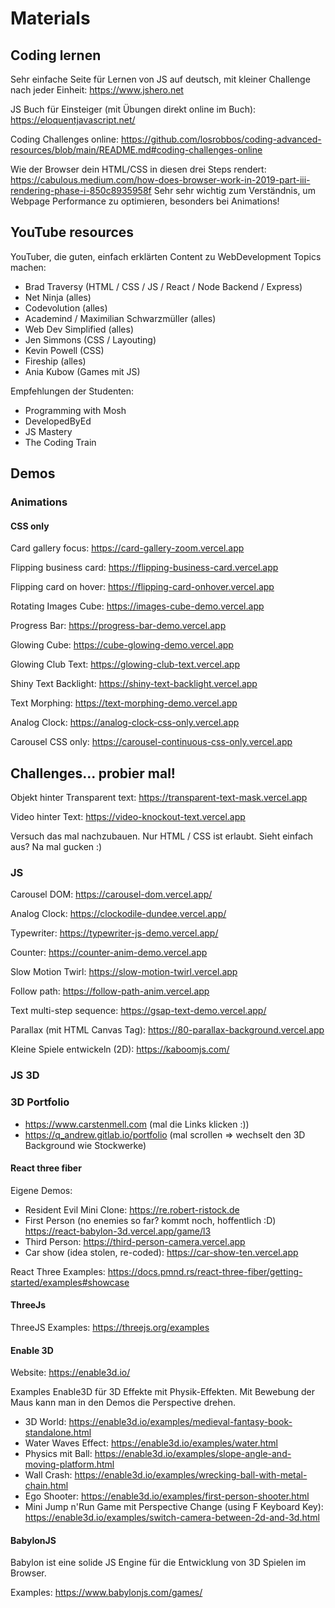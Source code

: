 # Materials

## Coding lernen

Sehr einfache Seite für Lernen von JS auf deutsch, mit kleiner Challenge nach jeder Einheit:
https://www.jshero.net

JS Buch für Einsteiger (mit Übungen direkt online im Buch):
https://eloquentjavascript.net/

Coding Challenges online:
https://github.com/losrobbos/coding-advanced-resources/blob/main/README.md#coding-challenges-online

Wie der Browser dein HTML/CSS in diesen drei Steps rendert:
https://cabulous.medium.com/how-does-browser-work-in-2019-part-iii-rendering-phase-i-850c8935958f
Sehr sehr wichtig zum Verständnis, um Webpage Performance zu optimieren, besonders bei Animations!

## YouTube resources

YouTuber, die guten, einfach erklärten Content zu WebDevelopment Topics machen:

- Brad Traversy (HTML / CSS / JS / React / Node Backend / Express)
- Net Ninja (alles)
- Codevolution (alles)
- Academind / Maximilian Schwarzmüller (alles)
- Web Dev Simplified (alles)
- Jen Simmons (CSS / Layouting)
- Kevin Powell (CSS)
- Fireship (alles)
- Ania Kubow (Games mit JS)

Empfehlungen der Studenten:
- Programming with Mosh
- DevelopedByEd
- JS Mastery
- The Coding Train


## Demos

### Animations

#### CSS only

Card gallery focus: https://card-gallery-zoom.vercel.app

Flipping business card: https://flipping-business-card.vercel.app

Flipping card on hover: https://flipping-card-onhover.vercel.app

Rotating Images Cube: https://images-cube-demo.vercel.app

Progress Bar: https://progress-bar-demo.vercel.app

Glowing Cube: https://cube-glowing-demo.vercel.app 

Glowing Club Text: https://glowing-club-text.vercel.app

Shiny Text Backlight: https://shiny-text-backlight.vercel.app

Text Morphing: https://text-morphing-demo.vercel.app

Analog Clock: https://analog-clock-css-only.vercel.app

Carousel CSS only: https://carousel-continuous-css-only.vercel.app

## Challenges... probier mal!

Objekt hinter Transparent text: https://transparent-text-mask.vercel.app

Video hinter Text: https://video-knockout-text.vercel.app

Versuch das mal nachzubauen. Nur HTML / CSS ist erlaubt. 
Sieht einfach aus? Na mal gucken :)

### JS

Carousel DOM: https://carousel-dom.vercel.app/

Analog Clock: https://clockodile-dundee.vercel.app/

Typewriter: https://typewriter-js-demo.vercel.app/

Counter: https://counter-anim-demo.vercel.app

Slow Motion Twirl: https://slow-motion-twirl.vercel.app

Follow path: https://follow-path-anim.vercel.app

Text multi-step sequence: https://gsap-text-demo.vercel.app/

Parallax (mit HTML Canvas Tag): https://80-parallax-background.vercel.app

Kleine Spiele entwickeln (2D): https://kaboomjs.com/

### JS 3D 

### 3D Portfolio

- https://www.carstenmell.com (mal die Links klicken :))
- https://q_andrew.gitlab.io/portfolio (mal scrollen => wechselt den 3D Background wie Stockwerke)

#### React three fiber

Eigene Demos: 
- Resident Evil Mini Clone: https://re.robert-ristock.de
- First Person (no enemies so far? kommt noch, hoffentlich :D) https://react-babylon-3d.vercel.app/game/l3
- Third Person: https://third-person-camera.vercel.app
- Car show (idea stolen, re-coded): https://car-show-ten.vercel.app

React Three Examples: https://docs.pmnd.rs/react-three-fiber/getting-started/examples#showcase

#### ThreeJs

ThreeJS Examples: https://threejs.org/examples

#### Enable 3D

Website: https://enable3d.io/

Examples Enable3D für 3D Effekte mit Physik-Effekten. Mit Bewebung der Maus kann man in den Demos die Perspective drehen.

- 3D World: https://enable3d.io/examples/medieval-fantasy-book-standalone.html
- Water Waves Effect: https://enable3d.io/examples/water.html
- Physics mit Ball: https://enable3d.io/examples/slope-angle-and-moving-platform.html
- Wall Crash: https://enable3d.io/examples/wrecking-ball-with-metal-chain.html
- Ego Shooter: https://enable3d.io/examples/first-person-shooter.html
- Mini Jump n'Run Game mit Perspective Change (using F Keyboard Key): https://enable3d.io/examples/switch-camera-between-2d-and-3d.html

#### BabylonJS

Babylon ist eine solide JS Engine für die Entwicklung von 3D Spielen im Browser.

Examples: https://www.babylonjs.com/games/

